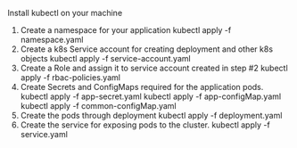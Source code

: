Install kubectl on your machine

1. Create a namespace for your application
kubectl apply -f namespace.yaml
2. Create a k8s Service account for creating deployment and other k8s objects
kubectl apply -f service-account.yaml
3. Create a Role and assign it to service account created in step #2
kubectl apply -f rbac-policies.yaml
4. Create Secrets and ConfigMaps required for the application pods.
kubectl apply -f app-secret.yaml
kubectl apply -f app-configMap.yaml
kubectl apply -f common-configMap.yaml
5. Create the pods through deployment
kubectl apply -f deployment.yaml
6. Create the service for exposing pods to the cluster.
kubectl apply -f service.yaml
